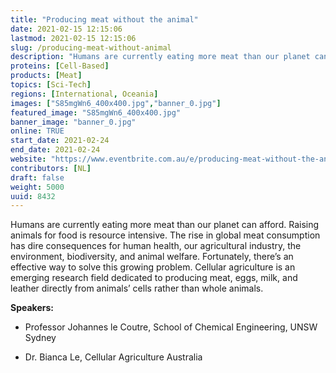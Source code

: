 ```yaml
---
title: "Producing meat without the animal"
date: 2021-02-15 12:15:06
lastmod: 2021-02-15 12:15:06
slug: /producing-meat-without-animal
description: "Humans are currently eating more meat than our planet can afford. Raising animals for food is resource intensive. The rise in global meat consumption has dire consequences for human health, our agricultural industry, the environment, biodiversity, and animal welfare. Fortunately, there’s an effective way to solve this growing problem. Cellular agriculture is an emerging research field dedicated to producing meat, eggs, milk, and leather directly from animals’ cells rather than whole animals.Speakers:"
proteins: [Cell-Based]
products: [Meat]
topics: [Sci-Tech]
regions: [International, Oceania]
images: ["S85mgWn6_400x400.jpg","banner_0.jpg"]
featured_image: "S85mgWn6_400x400.jpg"
banner_image: "banner_0.jpg"
online: TRUE
start_date: 2021-02-24
end_date: 2021-02-24
website: "https://www.eventbrite.com.au/e/producing-meat-without-the-animal-tickets-138518503573"
contributors: [NL]
draft: false
weight: 5000
uuid: 8432
---
```

<p>Humans are currently eating more meat than our planet can afford. Raising animals for food is resource intensive. The rise in global meat consumption has dire consequences for human health, our agricultural industry, the environment, biodiversity, and animal welfare. Fortunately, there’s an effective way to solve this growing problem. Cellular agriculture is an emerging research field dedicated to producing meat, eggs, milk, and leather directly from animals’ cells rather than whole animals.</p>
<p><strong>Speakers:</strong></p>
<ul>
<li>Professor Johannes le Coutre, School of Chemical Engineering, UNSW Sydney</li>
<li>
<p>Dr. Bianca Le, Cellular Agriculture Australia</p>
</li>
</ul>
